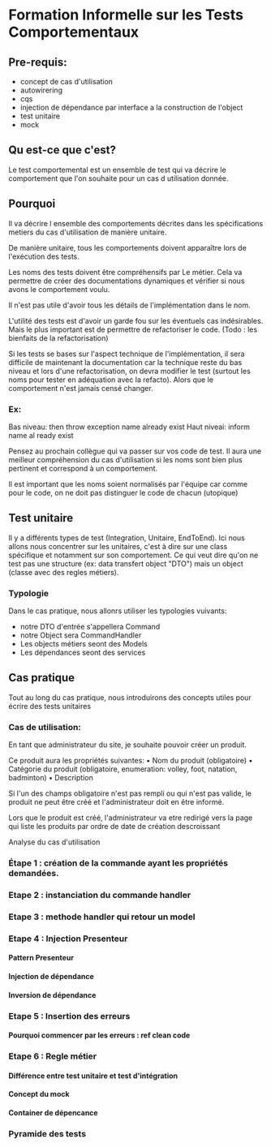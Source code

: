 # Formation Informelle sur les Tests Comportementaux

## Pre-requis:

- concept de cas d'utilisation
- autowirering
- cqs
- injection de dépendance par interface  a la construction de l'object
- test unitaire
- mock

## Qu est-ce que c'est?

Le test comportemental est un ensemble de test qui va décrire le comportement que l'on souhaite pour un cas d utilisation donnée.

## Pourquoi

Il va décrire l ensemble des comportements décrites dans les spécifications metiers du cas d'utilisation de manière unitaire.

De manière unitaire, tous les comportements doivent apparaître lors de l'exécution des tests.

Les noms des tests doivent être compréhensifs par Le métier.
Cela va permettre de créer des documentations dynamiques et vérifier si nous avons le comportement voulu.

Il n'est pas utile d'avoir tous les détails de l'implémentation dans le nom.

L'utilité des tests est d'avoir un garde fou sur les éventuels cas indésirables. Mais le plus important est de permettre de refactoriser le code. (Todo : les bienfaits de la refactorisation)

Si les tests se bases sur l'aspect technique de l'implémentation, il sera difficile de maintenant la documentation car la technique reste du bas niveau et lors d'une refactorisation, on devra modifier le test (surtout les noms pour tester en adéquation avec la refacto). Alors que le comportement n'est jamais censé changer.

### Ex:
Bas niveau: then throw exception name already exist
Haut niveai: inform name al ready exist

Pensez au prochain collègue qui va passer sur vos code de test. Il aura une meilleur compréhension du cas d'utilisation si les noms sont bien plus pertinent et correspond à un comportement.

Il est important que les noms soient normalisés par l'équipe car comme pour le code, on ne doit pas distinguer le code de chacun (utopique)

## Test unitaire

Il y a différents types de test (Integration, Unitaire, EndToEnd). 
Ici nous allons nous concentrer sur les unitaires, c'est à dire sur une class spécifique et notamment sur son comportement.
Ce qui veut dire qu'on ne test pas une structure (ex: data transfert object "DTO") mais un object (classe avec des regles métiers).

### Typologie

Dans le cas pratique, nous allonrs utiliser les typologies vuivants:
- notre DTO d'entrée s'appellera Command
- notre Object sera CommandHandler
- Les objects métiers seont des Models
- Les dépendances seont des services

## Cas pratique

Tout au long du cas pratique, nous introduirons des concepts utiles pour écrire des tests unitaires

### Cas de utilisation:

En tant que administrateur du site, je souhaite pouvoir créer un produit.

Ce produit aura les propriétés suivantes:
•  Nom du produit (obligatoire)
• Catégorie du produit (obligatoire, enumeration: volley, foot, natation, badminton)
• Description

Si l'un des champs obligatoire n'est pas rempli ou qui n'est pas valide, le produit ne peut être créé et l'administrateur doit en être informé.

Lors que le produit est créé, l'administrateur va etre redirigé vers la page qui liste les produits par ordre de date de création descroissant

Analyse du cas d'utilisation

### Étape 1 : création de la commande ayant les propriétés demandées. 


### Etape 2 : instanciation du commande handler


### Etape 3 : methode handler qui retour un model


### Etape 4 : Injection Presenteur

#### Pattern Presenteur
#### Injection de dépendance
#### Inversion de dépendance

### Etape 5 : Insertion des erreurs

#### Pourquoi commencer par les erreurs : ref clean code

### Etape 6 : Regle métier

#### Différence entre test unitaire et test d'intégration
#### Concept du mock
#### Container de dépencance

### Pyramide des tests


